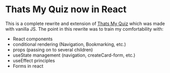 # Thats My Quiz now in React

This is a complete rewrite and extension of <a href="#"> Thats My Quiz</a> which was made with vanilla JS.
The point in this rewrite was to train my comfortability with:

- React components
- conditional rendering (Navigation, Bookmarking, etc.)
- props (passing on to several children)
- useState management (navigation, createCard-form, etc.)
- useEffect principles
- Forms in react
